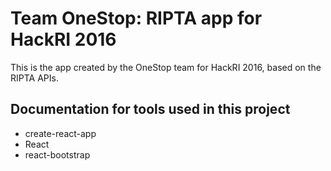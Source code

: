 # Team OneStop: RIPTA app for HackRI 2016

This is the app created by the OneStop team for HackRI 2016, based on the RIPTA APIs.

## Documentation for tools used in this project

- create-react-app
- React
- react-bootstrap


